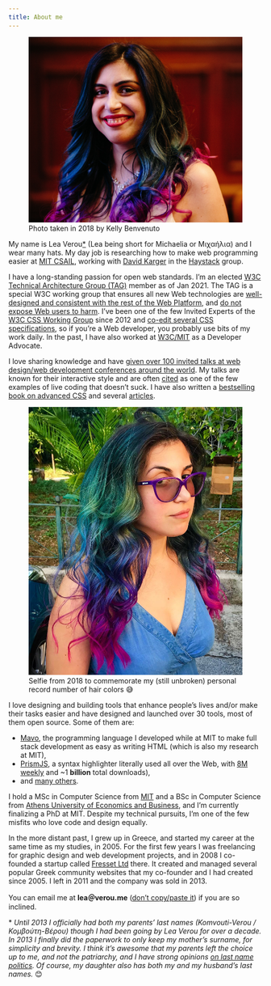 ```yaml
---
title: About me
---
```


<figure class="right">
	<img src="images/smiling-medium.jpg" alt="Photo of me smiling">
	<figcaption>Photo taken in 2018 by Kelly Benvenuto</figcaption>
</figure>

My name is Lea Verou[*](#lastname-note) (Lea being short for Michaelia or Μιχαήλια) and I wear many hats.
My day job is researching how to make web programming easier at [MIT CSAIL](http://csail.mit.edu), working with [David Karger](https://en.wikipedia.org/wiki/David_Karger) in the [Haystack](http://haystack.csail.mit.edu/) group.

I have a long-standing passion for open web standards.
I’m an elected [W3C Technical Architecture Group (TAG)](https://www.w3.org/groups/other/tag) member as of Jan 2021.
The TAG is a special W3C working group that ensures all new Web technologies are [well-designed and consistent with the rest of the Web Platform](https://w3ctag.github.io/design-principles/), and [do not expose Web users to harm](https://w3ctag.github.io/ethical-web-principles/).
I’ve been one of the few Invited Experts of the [W3C CSS Working Group](http://www.w3.org/Style/CSS/members.en.php3) since 2012 and [co-edit several CSS specifications](https://lea.verou.me/publications/#specifications), so if you’re a Web developer, you probably use bits of my work daily.
In the past, I have also worked at [W3C/MIT](http://w3.org) as a Developer Advocate.

I love sharing knowledge and have [given over 100 invited talks at web design/web development conferences around the world](http://lea.verou.me/speaking).
My talks are known for their interactive style and are often [cited](https://bradfrost.com/blog/post/on-speaking/#:~:text=demonstrate%20your%20points.-,Don%E2%80%99t%20live%20code,-%E2%80%93%20This%20applies%20to) as one of the few examples of live coding that doesn’t suck.
I have also written a [bestselling book on advanced CSS](http://www.amazon.com/CSS-Secrets-Lea-Verou/dp/1449372635?tag=leaverou-20) and several [articles](https://lea.verou.me/publications/#articles).

<figure class="left">
	<img src="images/rainbow-hair.jpg" alt="">
	<figcaption>Selfie from 2018 to commemorate my (still unbroken) personal record number of hair colors 😅</figcaption>
</figure>

I love designing and building tools that enhance people’s lives and/or make their tasks easier and have designed and launched over 30 tools, most of them open source.
Some of them are:
- [Mavo](https://mavo.io), the programming language I developed while at MIT to make full stack development as easy as writing HTML (which is also my research at MIT),
- [PrismJS](http://prismjs.com), a syntax highlighter literally used all over the Web, with [8M weekly](https://www.npmjs.com/package/prismjs) and ~1 **billion** total downloads),
- and [many others](http://github.com/leaverou).

I hold a MSc in Computer Science from [MIT](https://web.mit.edu/) and a BSc in Computer Science from [Athens University of Economics and Business](http://aueb.gr/), and I’m currently finalizing a PhD at MIT.
Despite my technical pursuits, I’m one of the few misfits who love code and design equally.

In the more distant past, I grew up in Greece, and started my career at the same time as my studies, in 2005. For the first few years I was freelancing for graphic design and web development projects, and in 2008 I co-founded a startup called [Fresset Ltd](http://www.fresset.gr) there. It created and managed several popular Greek community websites that my co-founder and I had created since 2005. I left in 2011 and the company was sold in 2013.

You can email me at **lea＠verou.me** ([don’t copy/paste it](/blog/2009/11/yet-another-email-hiding-technique/)) if you are so inclined.

<!--
I also have a CV! It’s just as infrequently updated as other CVs, but here it is if you want it:

<a href="http://lea.verou.me/view-cv.png "View my CV")](https://cv.verou.me/" class="call-to-action">http://lea.verou.me/view-cv.png "View my CV")](https://cv.verou.me/</a>
-->

&ast; _Until 2013 I officially had both my parents’ last names (Komvouti-Verou / Κομβούτη-Βέρου) though I had been going by Lea Verou for over a decade. In 2013 I finally did the paperwork to only keep my mother’s surname, for simplicity and brevity. I think it’s awesome that my parents left the choice up to me, and not the patriarchy, and I have strong opinions [on last name politics](https://pensieve.verou.me/post/40603145637/on-last-name-politics). Of course, my daughter also has both my and my husband’s last names._ 😊